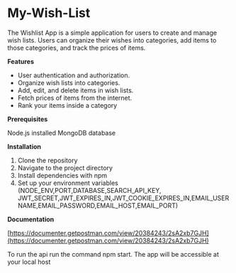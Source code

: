 # My-Wish-List

The Wishlist App is a simple application for users to create and manage wish lists. Users can organize their wishes into categories, add items to those categories, and track the prices of items.

**Features**
- User authentication and authorization.
- Organize wish lists into categories.
- Add, edit, and delete items in wish lists.
- Fetch prices of items from the internet.
- Rank your items inside a category



**Prerequisites**

Node.js installed
MongoDB database


**Installation**
1. Clone the repository
2. Navigate to the project directory
3. Install dependencies with npm
4. Set up your environment variables (NODE_ENV,PORT,DATABASE,SEARCH_API_KEY, JWT_SECRET,JWT_EXPIRES_IN,JWT_COOKIE_EXPIRES_IN,EMAIL_USERNAME,EMAIL_PASSWORD,EMAIL_HOST,EMAIL_PORT)

**Documentation**

[https://documenter.getpostman.com/view/20384243/2sA2xb7GJH](https://documenter.getpostman.com/view/20384243/2sA2xb7GJH)





To run the api run the command npm start. The app will be accessible at your local host





